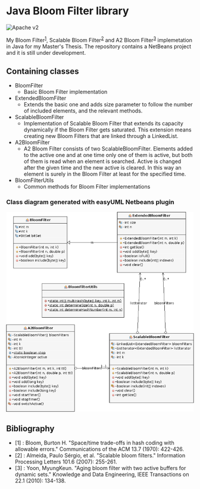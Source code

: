 # Java Bloom Filter library

![Apache v2](https://img.shields.io/hexpm/l/plug.svg)

My Bloom Filter<sup>[1](#fn1)</sup>, Scalable Bloom Filter<sup>[2](#fn2)</sup> and A2 Bloom Filter<sup>[3](#fn3)</sup> implemetation in Java for my Master's Thesis. The repository contains a NetBeans project and it is still under development.
 

## Containing classes
* BloomFilter
	* Basic Bloom Filter implementation
* ExtendedBloomFilter
	* Extends the basic one and adds size parameter to follow the number of included elements, and the relevant methods.
* ScalableBloomFilter
	* Implementation of Scalable Bloom Filter that extends its capacity dynamically if the Bloom Filter gets saturated. This extension means creating new Bloom Filters that are linked through a LinkedList.
* A2BloomFilter
	* A2 Bloom Filter consists of two ScalableBloomFilter. Elements added to the active one and at one time only one of them is active, but both of them is read when an element is searched. Active is changed after the given time and the new active is cleared. In this way an element is surely in the Bloom Filter at least for the specified time.
* BloomFilterUtils
	* Common methods for Bloom Filter implementations

### Class diagram generated with easyUML Netbeans plugin
![Bloom Filter library UML Class diagram](/markdown/easyUML.png "Bloom Filter library UML Class diagram")

## Bibliography
- <a name="fn1">[1] </a>: Bloom, Burton H. "Space/time trade-offs in hash coding with allowable errors." Communications of the ACM 13.7 (1970): 422-426.
-  <a name="fn2">[2] </a>: Almeida, Paulo Sérgio, et al. "Scalable bloom filters." Information Processing Letters 101.6 (2007): 255-261.
-  <a name="fn3">[3] </a>: Yoon, MyungKeun. "Aging bloom filter with two active buffers for dynamic sets." Knowledge and Data Engineering, IEEE Transactions on 22.1 (2010): 134-138.
